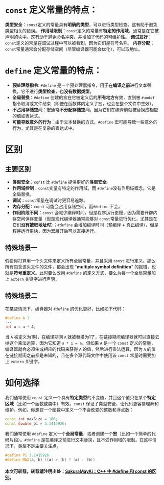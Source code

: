 # `const` 定义常量的特点：

**类型安全**：​`const`​ 定义的常量具有**明确的类型**，可以进行类型检查。这有助于避免类型相关的错误。
**作用域限制**：​`const`​ 定义的常量有**特定的作用域**，通常是在它被声明的块中。这有助于避免命名冲突，并增加了代码的可维护性。
**调试友好**：​`const`​ 定义的常量在调试过程中可以被看到，因为它们是符号名称。
**内存分配**：`​const`​ 常量通常会分配存储空间（尽管编译器可能会优化），可以取地址。

# `define` 定义常量的特点：

- **预处理器指令**: `#define` 是一个预处理器指令，用于在**编译之前**进行文本替换。它不进行**类型检查**，也**没有数据类型**。
- **全局替换**：`#define` 创建的宏在它被定义后的**所有地方**有效，直到被 `#undef` 指令取消或文件结束（即便在函数体内定义了宏，也会在整个文件中生效）。
- **不占用存储空间**：宏通常**不分配存储空间**，因为它们在编译前就被替换成相应的值或表达式。
- **可能导致意外的行为**：由于文本替换的方式，`#define` 宏可能导致一些意外的行为，尤其是在复杂的表达式中。

# 区别

## 主要区别

- **类型安全**：​`const`​ 比 `​#define`​ 提供更好的**类型安全**。
- **作用域控制**：`​const`​ 变量有特定的作用域，而 `​#define`​ 没有作用域概念，它是全局替换。
- **调试**：​`const`​ 常量在调试时更容易追踪。
- **内存分配**：​`const`​ 可能会占用存储空间，而 ​`#define`​ 不会。
- **作用阶段不同**：`const` 会减少编译时间，但是程序运行更慢，因为需要开辟内存空间保存变量（但是现代编译器通常能够对 `​const`​ 常量进行优化，尤其是在它们**没有被取地址时**）；`#define` 会增加编译时间（预编译 + 真正编译），但是程序运行更快，因为宏展开后可以直接运行。

## 特殊场景一

假设你打算用一个头文件来定义所有全局常量，并且采用 `const` 进行定义。那么所有包含该头文件的文件，都会出现 "**multiple symbol definition**" 的报错，也就是**符号重定义**。此时要么改用 `#define` 的定义方式，要么为每一个全局常量加上 `extern` 关键字进行声明。

## 特殊场景二

在某些情况下，编译器对 `#define` 的优化更好，比如如下代码：

```cpp
#define A 1
···
int a = a * A;
```

当 `A` 被定义为1时，在编译期间 `A` 就被替换为1了，在链接期间编译器就可以直接去掉这个乘法运算，因为它知道 `a * 1 = a`。但如果 `A` 是一个 `const` 定义的常量，编译器就会必须生成相应的代码来获得 `A` 的值，然后进行乘法运算，因为 `A` 的值在链接期间之前都是未知的，且在多个源代码文件中使用该 `const` 常量时需要加上 `extern` 关键字。


# 如何选择
我们通常使用 `const` 定义一个具有**特定类型**的不变值，并且这个值只在某个**特定区域**（比如一个函数或类中）有效。`const` 保证了类型安全，让代码更容易理解和维护。例如，你想在一个函数中定义一个不会改变的整数和浮点数：

```cpp
const int maxSize = 100;
const double pi = 3.1415926;
```

我们通常使用 `#define` 定义一个**全局常量**，或者创建一个**宏**（比如一个简单的代码片段）。`#define` 是在编译之前进行文本替换，且不受作用域的限制。在这种情况下，类型不是主要关注点。

```cpp
#define PI 3.1415926
#define MAX(a, b) ((a) > (b) ? (a) : (b))
```

#### 本文可转载，转载请注明出处：[SakuraMayAi：C++ 中 #define 和 const 的区别](https://github.com/SakuraMayAi/Tricks-of-Programming/blob/main/C%2B%2B/C%2B%2B%20%E4%B8%AD%20%23define%20%E5%92%8C%20const%20%E7%9A%84%E5%8C%BA%E5%88%AB)。
